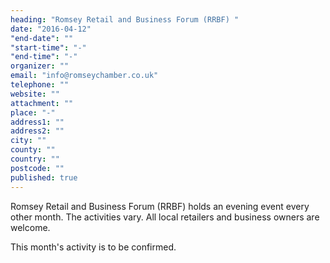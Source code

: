 ```yaml
---
heading: "Romsey Retail and Business Forum (RRBF) "
date: "2016-04-12"
"end-date": ""
"start-time": "-"
"end-time": "-"
organizer: ""
email: "info@romseychamber.co.uk"
telephone: ""
website: ""
attachment: ""
place: "-"
address1: ""
address2: ""
city: ""
county: ""
country: ""
postcode: ""
published: true
---
```


Romsey Retail and Business Forum (RRBF) holds an evening event every other month. The activities vary. All local retailers and business owners are welcome.

This month's activity is to be confirmed.
